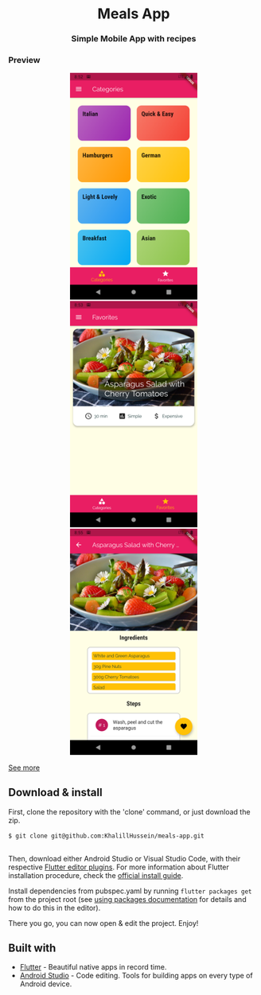 <h1 align="center">Meals App</h1>
<h3 align="center">Simple Mobile App with recipes</h3>


### Preview

<p align="center">
  <img src="https://raw.githubusercontent.com/KhalillHussein/meals-app/main/preview/categories.png" width="256" hspace="4">
  <img src="https://raw.githubusercontent.com/KhalillHussein/meals-app/main/preview/favorites.png" width="256" hspace="4">
  <img src="https://raw.githubusercontent.com/KhalillHussein/meals-app/main/preview/product_page.png" width="256" hspace="4">
</p>

[See more](https://github.com/KhalillHussein/meals-app/tree/main/preview/)

## Download & install

First, clone the repository with the 'clone' command, or just download the zip.

```
$ git clone git@github.com:KhalillHussein/meals-app.git


```

Then, download either Android Studio or Visual Studio Code, with their respective [Flutter editor plugins](https://flutter.io/get-started/editor/). For more information about Flutter installation procedure, check the [official install guide](https://flutter.io/get-started/install/).

Install dependencies from pubspec.yaml by running `flutter packages get` from the project root (see [using packages documentation](https://flutter.io/using-packages/#adding-a-package-dependency-to-an-app) for details and how to do this in the editor).

There you go, you can now open & edit the project. Enjoy!

## Built with

- [Flutter](https://flutter.dev/) - Beautiful native apps in record time.
- [Android Studio](https://developer.android.com/studio/index.html/) - Code editing. Tools for building apps on every type of Android device.

